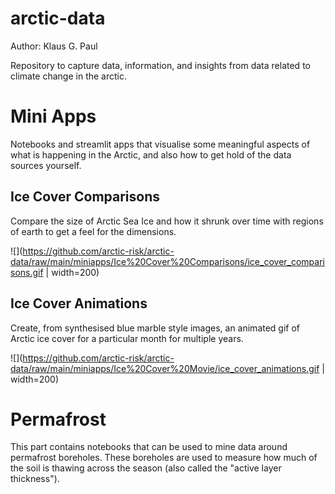 # arctic-data

Author: Klaus G. Paul

Repository to capture data, information, and insights from data related to climate change in the arctic.

# Mini Apps

Notebooks and streamlit apps that visualise some meaningful aspects of what is happening in the Arctic, and also how to get
hold of the data sources yourself.

## Ice Cover Comparisons

Compare the size of Arctic Sea Ice and how it shrunk over time with regions of earth to get a feel for the dimensions.

![](https://github.com/arctic-risk/arctic-data/raw/main/miniapps/Ice%20Cover%20Comparisons/ice_cover_comparisons.gif | width=200)

## Ice Cover Animations

Create, from synthesised blue marble style images, an animated gif of Arctic ice cover for a particular month for multiple years.

![](https://github.com/arctic-risk/arctic-data/raw/main/miniapps/Ice%20Cover%20Movie/ice_cover_animations.gif | width=200)

# Permafrost

This part contains notebooks that can be used to mine data around permafrost boreholes. These boreholes are used to measure
how much of the soil is thawing across the season (also called the "active layer thickness").
